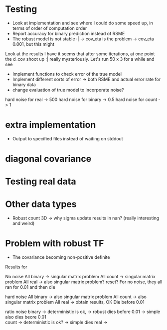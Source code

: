 # Testing
- Look at implementation and see where I could do some speed up, 
in terms of order of computation order
- Report accuracy for binary prediction instead of RSME
- The robust model is not stable :| -> cov_eta is the problem 
-> cov_eta 0.001, but this might

Look at the results I have it seems that after some iterations, at one point
the d_cov shoot up :| really mysteriously. Let's run 50 x 3 for a while and see

- Implement functions to check error of the true model
- Implement different sorts of error -> both RSME and actual error rate for binary
data
- change evaluation of true model to incorporate noise?


hard noise for real -> 500
hard noise for binary -> 0.5
hard noise for count -> 1

# extra implementation
- Output to specified files instead of waiting on stddout

# diagonal covariance


# Testing real data
 

# Other data types
- Robust count 3D -> why sigma update results in nan? (really interesting
and weird)

# Problem with robust TF
- The covariance becoming non-positive definite


Results for

No noise
All binary -> singular matrix problem
All count -> singular matrix problem
All real  -> also singular matrix problem? reset?
For no noise, they all ran for 0.01 and then die

hard noise
All binary -> also singular matrix problem
All count  -> also singular matrix problem
All real   -> obtain results, OK
Die before 0.01

ratio noise
binary -> deterministic is ok, 
       -> robust dies before 0.01
       -> simple also dies beore 0.01       
count -> deterministic is ok?
      -> simple dies 
real  -> 

